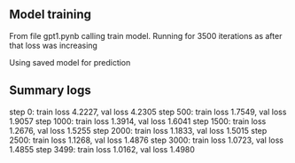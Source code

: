 ## Model training 

From file gpt1.pynb calling train model. 
Running for 3500 iterations as after that loss was increasing 

Using saved model for prediction

## Summary logs

step 0: train loss 4.2227, val loss 4.2305
step 500: train loss 1.7549, val loss 1.9057
step 1000: train loss 1.3914, val loss 1.6041
step 1500: train loss 1.2676, val loss 1.5255
step 2000: train loss 1.1833, val loss 1.5015
step 2500: train loss 1.1268, val loss 1.4876
step 3000: train loss 1.0723, val loss 1.4855
step 3499: train loss 1.0162, val loss 1.4980
